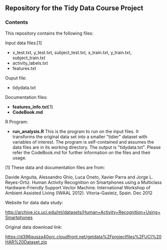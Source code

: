 ## Repository for the Tidy Data Course Project

### Contents
This repository contains the following files:

Input data files:[1]
- x_test.txt, y_test.txt, subject_test.txt, x_train.txt, y_train.txt, subject_train.txt
- activity_labels.txt
- features.txt

Ouput file:
- tidydata.txt

Documentation files:
- **features_info.txt**[1]
- **CodeBook.md**

R Program:
- **run_analysis.R** This is the program to run on the input files. It transforms the original data set into a smaller "tidier" dataset with variables of interest.  The program is self-contained and assumes the data files are in its working directory. The output is "tidydata.txt".  Please refer the CodeBook.md for further information on the files and their usage.


[1] These data and documentation files are from:

Davide Anguita, Alessandro Ghio, Luca Oneto, Xavier Parra and Jorge L. Reyes-Ortiz. Human 
Activity Recognition on Smartphones using a Multiclass Hardware-Friendly Support Vector Machine. 
International Workshop of Ambient Assisted Living (IWAAL 2012). Vitoria-Gasteiz, Spain. Dec 2012

Website for data data study:

http://archive.ics.uci.edu/ml/datasets/Human+Activity+Recognition+Using+Smartphones

Original data download link:

https://d396qusza40orc.cloudfront.net/getdata%2Fprojectfiles%2FUCI%20HAR%20Dataset.zip 
